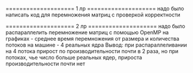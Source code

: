 ==================== 1 лр ====================
надо было написать код для перемножения матриц с проверкой корректности

==================== 2 лр ==================== 
надо было распараллелить перемножение матриц с помощью OpenMP
на графиках - среднее время перемножения от размера и количества потоков 
на машине - 4 реальных ядра Вывод: при распараллеливании на 4 потока прирост по производительности почти в 2 раза, 
но при потоках, чье число больше реальных ядер, прироста производительности почти нет
